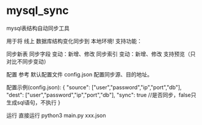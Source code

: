 # mysql_sync

mysql表结构自动同步工具

用于将 线上 数据库结构变化同步到 本地环境!
支持功能：

同步新表
同步字段 变动：新增、修改
同步索引 变动：新增、修改
支持预览（只对比不同步变动）

配置
参考 默认配置文件 config.json 配置同步源、目的地址。

配置示例(config.json):
{
 "source": ["user","password","ip","port","db"],
 "dest": ["user","password","ip","port","db"],
 "sync": true //是否同步，false只生成sql语句，不执行
}


运行
直接运行
python3 main.py xxx.json
